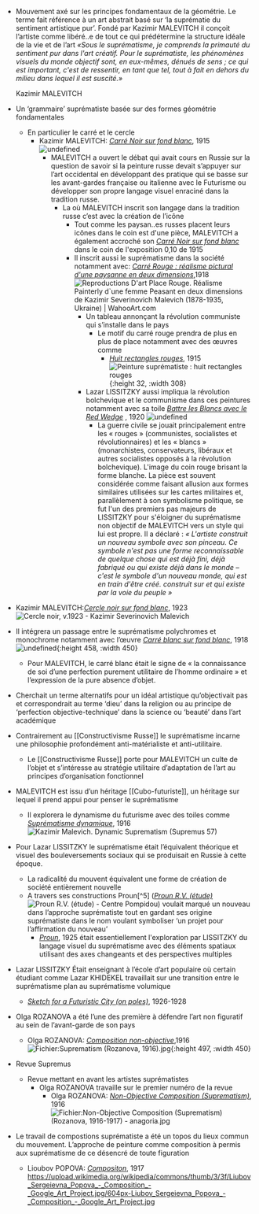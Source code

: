 - Mouvement axé sur les principes fondamentaux de la géométrie. Le terme fait référence à un art abstrait basé sur ‘la suprématie du sentiment artistique pur’. Fondé par Kazimir MALEVITCH il conçoit l’artiste comme libéré..e de tout ce qui prédétermine la structure idéale de la vie et de l’art
  *«Sous le suprématisme, je comprends la primauté du sentiment pur dans l'art créatif. Pour le suprématiste, les phénomènes visuels du monde objectif sont, en eux-mêmes, dénués de sens ; ce qui est important, c'est de ressentir, en tant que tel, tout à fait en dehors du milieu dans lequel il est suscité.»*
  
  Kazimir MALEVITCH
- Un ‘grammaire’ suprématiste basée sur des formes géométrie fondamentales
	- En particulier le carré et le cercle
		- Kazimir MALEVITCH: [*Carré Noir sur fond blanc*](https://fr.wikipedia.org/wiki/Carré_noir_sur_fond_blanc), 1915 ![undefined](https://upload.wikimedia.org/wikipedia/commons/thumb/d/d9/%D0%A7%D1%91%D1%80%D0%BD%D1%8B%D0%B9_%D1%81%D1%83%D0%BF%D1%80%D0%B5%D0%BC%D0%B0%D1%82%D0%B8%D1%87%D0%B5%D1%81%D0%BA%D0%B8%D0%B9_%D0%BA%D0%B2%D0%B0%D0%B4%D1%80%D0%B0%D1%82._1915._%D0%93%D0%A2%D0%93.png/1024px-%D0%A7%D1%91%D1%80%D0%BD%D1%8B%D0%B9_%D1%81%D1%83%D0%BF%D1%80%D0%B5%D0%BC%D0%B0%D1%82%D0%B8%D1%87%D0%B5%D1%81%D0%BA%D0%B8%D0%B9_%D0%BA%D0%B2%D0%B0%D0%B4%D1%80%D0%B0%D1%82._1915._%D0%93%D0%A2%D0%93.png)
			- MALEVITCH a ouvert le débat qui avait cours en Russie sur la question de savoir si la peinture russe devait s’appuyer sur l’art occidental en développant des pratique qui se basse sur les avant-gardes française ou italienne avec le Futurisme ou développer son propre langage visuel enraciné dans la tradition russe.
				- La où MALEVITCH inscrit son langage dans la tradition russe c’est avec la création de l’icône
					- Tout comme les paysan..es russes placent leurs icônes dans le coin est d'une pièce, MALEVITCH a également accroché son [*Carré Noir sur fond blanc*](https://fr.wikipedia.org/wiki/Carré_noir_sur_fond_blanc) dans le coin de l'exposition 0,10 de 1915
					- Il inscrit aussi le suprématisme dans la société notamment avec: [*Carré Rouge : réalisme pictural d'une paysanne en deux dimensions*](https://fr.wahooart.com/@@/8DP8YH-Kazimir-Severinovich-Malevich-carré-rouge-.-réalisme-pictural-d-une-femme-paysanne-en-deux-dimensions..),1918 ![ Reproductions D'art Place Rouge. Réalisme Painterly d`une femme Peasant en deux dimensions de Kazimir Severinovich Malevich (1878-1935, Ukraine) | WahooArt.com](https://fr.wahooart.com/Art.nsf/O/8DP8YH/$File/Kasimir-Malevich-Kazimir-Malevich-Red-Square.-Painterly-Realism-of-a-Peasant-Woman-in-Two-Dimensions.JPG)
						- Un tableau annonçant la révolution communiste qui s’installe dans le pays
							- Le motif du carré rouge prendra de plus en plus de place notamment avec des œuvres comme
								- [*Huit rectangles rouges*](https://zone47.com/crotos/?q=19934445), 1915 ![Peinture suprématiste : huit rectangles rouges](https://upload.wikimedia.org/wikipedia/commons/6/6d/Malevich-Suprematism..jpg){:height 32, :width 308}
						- Lazar LISSITZKY aussi impliqua la révolution bolchevique et le communisme dans ces peintures notamment avec sa toile [*Battre les Blancs avec le Red Wedge*](https://en.wikipedia.org/wiki/Beat_the_Whites_with_the_Red_Wedge) , 1920 ![undefined](https://upload.wikimedia.org/wikipedia/commons/thumb/f/fd/Klinom_Krasnym_Bej_Belych.JPG/1024px-Klinom_Krasnym_Bej_Belych.JPG)
							- La guerre civile se jouait principalement entre les « rouges » (communistes, socialistes et révolutionnaires) et les « blancs » (monarchistes, conservateurs, libéraux et autres socialistes opposés à la révolution bolchevique). L'image du coin rouge brisant la forme blanche. La pièce est souvent considérée comme faisant allusion aux formes similaires utilisées sur les cartes militaires et, parallèlement à son symbolisme politique, se fut l'un des premiers pas majeurs de LISSITZKY pour s'éloigner du suprématisme non objectif de MALEVITCH vers un style qui lui est propre. Il a déclaré :
							  *« L'artiste construit un nouveau symbole avec son pinceau. Ce symbole n'est pas une forme reconnaissable de quelque chose qui est déjà fini, déjà fabriqué ou qui existe déjà dans le monde – c'est le symbole d'un nouveau monde, qui est en train d'être créé. construit sur et qui existe par la voie du peuple »*
- Kazimir MALEVITCH:[*Cercle noir sur fond blanc*](https://www.meisterdrucke.fr/fine-art-prints/Kazimir-Severinovich-Malevich/78894/Cercle-noir,-v.1923.html), 1923 ![Cercle noir, v.1923 - Kazimir Severinovich Malevich](https://www.meisterdrucke.fr/kunstwerke/500px/Kazimir%20Severinovich%20Malevich%20-%20Black%20Circle%20c1923%20%20-%20%28MeisterDrucke-78894%29.jpg)
- Il intégrera un passage entre le suprématisme polychromes et monochrome notamment avec l’œuvre [*Carré blanc sur fond blanc*](https://fr.wikipedia.org/wiki/Carré_blanc_sur_fond_blanc), 1918 ![undefined](https://upload.wikimedia.org/wikipedia/commons/thumb/4/4c/White_on_White_%28Malevich%2C_1918%29.png/1024px-White_on_White_%28Malevich%2C_1918%29.png){:height 458, :width 450}
	- Pour MALEVITCH, le carré blanc était le signe de « la connaissance de soi d’une perfection purement utilitaire de l’homme ordinaire » et l’expression de la pure absence d’objet.
- Cherchait un terme alternatifs pour un idéal artistique qu’objectivait pas et correspondrait au terme ‘dieu’ dans la religion ou au principe de ‘perfection objective-technique’ dans la science ou ‘beauté’ dans l’art académique
- Contrairement au [[Constructivisme Russe]] le suprématisme incarne une philosophie profondément anti-matérialiste et anti-utilitaire.
	- Le [[Constructivisme Russe]] porte pour MALEVITCH un culte de l’objet et s’intéresse au stratégie utilitaire d’adaptation de l’art au principes d’organisation fonctionnel
- MALEVITCH est issu d’un héritage [[Cubo-futuriste]], un héritage sur lequel il prend appui pour penser le suprématisme
	- Il explorera le dynamisme du futurisme avec des toiles comme [*Suprématisme dynamique*](https://arthive.com/fr/kazimirmalevich/works/305045~Dynamic_Suprematism_Supremus_57), 1916 ![Kazimir Malevich. Dynamic Suprematism (Supremus 57)](https://arthive.net/res/media/img/oy800/work/1b9/359590.webp)
- Pour Lazar LISSITZKY le suprématisme était l’équivalent théorique et visuel des bouleversements sociaux qui se produisait en Russie à cette époque.
	- La radicalité du mouvent équivalent une forme de création de société entièrement nouvelle
	- A travers ses constructions Proun[^5] ([*Proun R.V. (étude)*](https://www.centrepompidou.fr/fr/ressources/oeuvre/cEbzRoL)![Proun R.V. (étude) - Centre Pompidou](https://www.centrepompidou.fr/media/picture/b2/7c/b27ce752613c88826e9c5b1a0f52e8c7/thumb_large.jpg)) voulait marqué un nouveau dans l’approche suprématiste tout en gardant ses origine suprématiste dans le nom voulant symboliser ‘un projet pour l’affirmation du nouveau’
		- [*Proun*](https://www.wikiart.org/en/el-lissitzky/prounhttps://www.wikiart.org/en/el-lissitzky/proun), 1925 était essentiellement l'exploration par LISSITZKY du langage visuel du suprématisme avec des éléments spatiaux utilisant des axes changeants et des perspectives multiples
- Lazar LISSITZKY Était enseignant à l’école d’art populaire où certain étudiant comme Lazar KHIDEKEL travaillait sur une transition entre le suprématisme plan au suprématisme volumique
	- [*Sketch for a Futuristic City (on poles)*](https://artsandculture.google.com/asset/sketch-for-a-futuristic-city-on-poles/hwFrSkhpPpLSrw), 1926-1928
- Olga ROZANOVA a été l’une des première à défendre l’art non figuratif au sein de l’avant-garde de son pays
	- Olga ROZANOVA: [*Composition non-objective*](https://fr.wikipedia.org/wiki/Fichier:Suprematism_\(Rozanova,_1916\).jpg),1916 ![Fichier:Suprematism (Rozanova, 1916).jpg](https://upload.wikimedia.org/wikipedia/commons/thumb/1/13/Suprematism_%28Rozanova%2C_1916%29.jpg/551px-Suprematism_%28Rozanova%2C_1916%29.jpg){:height 497, :width 450}
- Revue Supremus
	- Revue mettant en avant les artistes suprématistes
		- Olga ROZANOVA travaille sur le premier numéro de la revue
			- Olga ROZANOVA: [*Non-Objective Composition (Suprematism)*](https://fr.wikipedia.org/wiki/Fichier:Non-Objective_Composition_%28Suprematism%29_%28Rozanova,_1916-1917%29_-_anagoria.jpg), 1916 ![Fichier:Non-Objective Composition (Suprematism) (Rozanova, 1916-1917) - anagoria.jpg](https://upload.wikimedia.org/wikipedia/commons/thumb/8/86/Non-Objective_Composition_%28Suprematism%29_%28Rozanova%2C_1916-1917%29_-_anagoria.jpg/458px-Non-Objective_Composition_%28Suprematism%29_%28Rozanova%2C_1916-1917%29_-_anagoria.jpg)
- Le travail de compostions suprématiste a été un topos du lieux commun du mouvement. L’approche de peinture comme composition à permis aux suprématisme de ce désencré de toute figuration
	- Lioubov POPOVA: [*Compositon*](http://zone47.com/crotos/?q=18687937), 1917 https://upload.wikimedia.org/wikipedia/commons/thumb/3/3f/Liubov_Sergeievna_Popova_-_Composition_-_Google_Art_Project.jpg/604px-Liubov_Sergeievna_Popova_-_Composition_-_Google_Art_Project.jpg